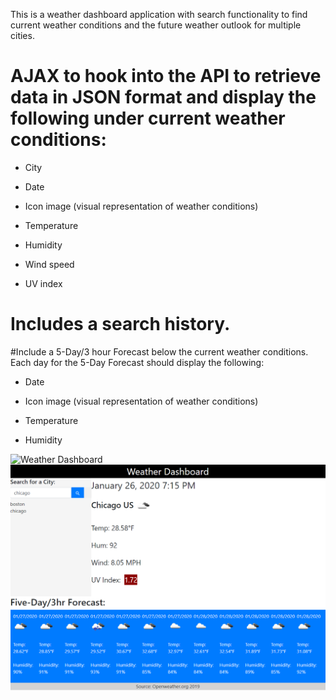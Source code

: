 This is a weather dashboard application with search functionality to find current weather conditions and the future weather outlook for multiple cities. 


# AJAX to hook into the API to retrieve data in JSON format and display the following under current weather conditions:

  * City

  * Date

  * Icon image (visual representation of weather conditions)

  * Temperature

  * Humidity

  * Wind speed

  * UV index

# Includes a search history.

#Include a 5-Day/3 hour Forecast below the current weather conditions. Each day for the 5-Day Forecast should display the following:

  * Date

  * Icon image (visual representation of weather conditions)

  * Temperature

  * Humidity


![Weather Dashboard](/assets/weather.1.png)
![Weather Dashboard](/assets/weather.2.png)


